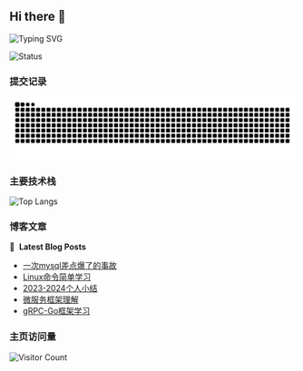 ## Hi there 👋

![Typing SVG](https://readme-typing-svg.demolab.com/?lines=你好;我是平平无奇的望舒)



![Status](https://github-readme-stats.vercel.app/api?username=Penryn&show_icons=true&include_all_commits=true&hide_border=true)


### 提交记录
<picture>
  <source media="(prefers-color-scheme: dark)" srcset="https://raw.githubusercontent.com/Penryn/Penryn/output/github-contribution-grid-snake-dark.svg">
  <source media="(prefers-color-scheme: light)" srcset="https://raw.githubusercontent.com/Penryn/Penryn/output/github-contribution-grid-snake.svg">
  <img alt="github contribution grid snake animation" src="https://raw.githubusercontent.com/Penryn/Penryn/output/github-contribution-grid-snake.svg">
</picture>


### 主要技术栈

![Top Langs](https://github-readme-stats.vercel.app/api/top-langs/?username=Penryn)

### 博客文章
📕 &nbsp;**Latest Blog Posts**
<!-- BLOG-POST-LIST:START -->
- [一次mysql差点爆了的事故](https://blog.phlin.top/2024/12/11/mysql-cpu-trouble/)
- [Linux命令简单学习](https://blog.phlin.top/2024/10/29/Linux-command-study/)
- [2023-2024个人小结](https://blog.phlin.top/2024/10/18/2023-2024/)
- [微服务框架理解](https://blog.phlin.top/2024/10/03/microservices/)
- [gRPC-Go框架学习](https://blog.phlin.top/2024/10/02/grpc/)
<!-- BLOG-POST-LIST:END -->



### 主页访问量

![Visitor Count](https://profile-counter.glitch.me/Penryn/count.svg)

